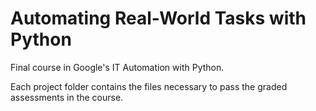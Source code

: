 # Automating Real-World Tasks with Python
Final course in Google's IT Automation with Python.

Each project folder contains the files necessary to pass the graded assessments in the course.

